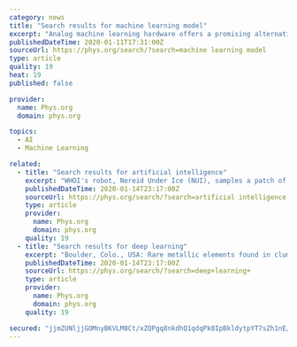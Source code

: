 ```yaml
---
category: news
title: "Search results for machine learning model"
excerpt: "Analog machine learning hardware offers a promising alternative to digital counterparts as a more energy efficient and faster platform. Wave physics based on acoustics and optics is a natural candidate to build analog processors ..."
publishedDateTime: 2020-01-11T17:31:00Z
sourceUrl: https://phys.org/search/?search=machine learning model
type: article
quality: 19
heat: 19
published: false

provider:
  name: Phys.org
  domain: phys.org

topics:
  - AI
  - Machine Learning

related:
  - title: "Search results for artificial intelligence"
    excerpt: "WHOI's robot, Nereid Under Ice (NUI), samples a patch of sediment from the mineral-rich floor of Kolumbo volcano off Santorini Island, Greece. This is the first known automated sample taken by a robot in the ocean."
    publishedDateTime: 2020-01-14T23:17:00Z
    sourceUrl: https://phys.org/search/?search=artificial intelligence
    type: article
    provider:
      name: Phys.org
      domain: phys.org
    quality: 19
  - title: "Search results for deep learning"
    excerpt: "Boulder, Colo., USA: Rare metallic elements found in clumps on the deep-ocean floor mysteriously remain uncovered despite the shifting sands and sediment many leagues under the sea. Scientists now think they know why, and ..."
    publishedDateTime: 2020-01-14T23:17:00Z
    sourceUrl: https://phys.org/search/?search=deep+learning+
    type: article
    provider:
      name: Phys.org
      domain: phys.org
    quality: 19

secured: "jjmZUNljjGOMnyBKVLM8Ct/xZQPgq8nkdhQ1qdqPk0IpBkldytpYT7sZh1nE/cytQim2PDFgU/xD5se4nM7fBuhiGaXbvhH9zElY7C+yCJdM6xkhPMSwfgo8sWrUZMyUDCRz3tHWm4Mu9q6S6SG2gqKZIRPY6ltcqwKs2G8JC7FmpTgw4lfwN2yybHOqcvp6fnIehnNXZ8t05108xjdWV70vBupIh3DkxaWrGp9A18tLzCSQFJxzHZAiVNjsBsoQqWblIoyUBhP7Ek/xmecur82VYyFbDZZre4s74S2v8tQ=;FByaIHOEIMi0/Sub2MLkdw=="
---
```


